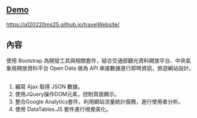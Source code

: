 
## [Demo](https://a120220ms25.github.io/travelWebsite/)
https://a120220ms25.github.io/travelWebsite/

## 內容
使用 Bootstrap 為開發工具與相關套件，結合交通部觀光資料開放平台、中央氣象局開放資料平台 Open Data 做為 API 串接數據進行即時資訊，旅遊網站設計。

##
1. 編寫 Ajax 取得 JSON 數據。
2. 使用JQuery操作DOM元素，控制頁面顯示。
3. 整合Google Analytics套件，利用網站流量統計服務，進行使用者分析。
4. 使用 DataTables.JS 套件進行視覺美化。

